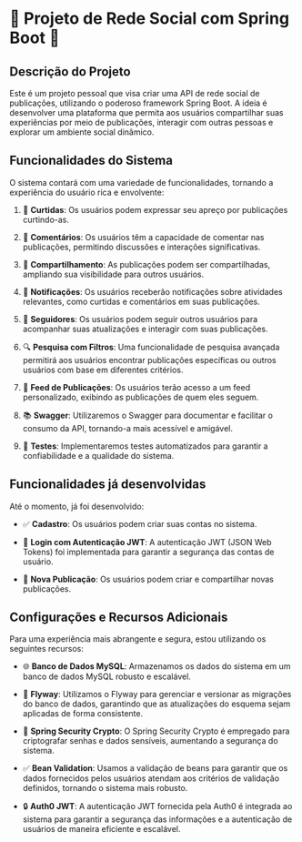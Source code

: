 # 🌟 Projeto de Rede Social com Spring Boot 🌟

## Descrição do Projeto
Este é um projeto pessoal que visa criar uma API de rede social de publicações, utilizando o poderoso framework Spring Boot. A ideia é desenvolver uma plataforma que permita aos usuários compartilhar suas experiências por meio de publicações, interagir com outras pessoas e explorar um ambiente social dinâmico.

## Funcionalidades do Sistema
O sistema contará com uma variedade de funcionalidades, tornando a experiência do usuário rica e envolvente:

1. 💖 **Curtidas**: Os usuários podem expressar seu apreço por publicações curtindo-as.

2. 💬 **Comentários**: Os usuários têm a capacidade de comentar nas publicações, permitindo discussões e interações significativas.

3. 🔄 **Compartilhamento**: As publicações podem ser compartilhadas, ampliando sua visibilidade para outros usuários.

4. 📣 **Notificações**: Os usuários receberão notificações sobre atividades relevantes, como curtidas e comentários em suas publicações.

5. 👥 **Seguidores**: Os usuários podem seguir outros usuários para acompanhar suas atualizações e interagir com suas publicações.

6. 🔍 **Pesquisa com Filtros**: Uma funcionalidade de pesquisa avançada permitirá aos usuários encontrar publicações específicas ou outros usuários com base em diferentes critérios.

7. 📄 **Feed de Publicações**: Os usuários terão acesso a um feed personalizado, exibindo as publicações de quem eles seguem.

8. 📚 **Swagger**: Utilizaremos o Swagger para documentar e facilitar o consumo da API, tornando-a mais acessível e amigável.

9. 🧪 **Testes**: Implementaremos testes automatizados para garantir a confiabilidade e a qualidade do sistema.

## Funcionalidades já desenvolvidas
Até o momento,  já foi desenvolvido:

- ✅ **Cadastro**: Os usuários podem criar suas contas no sistema.

- 🔐 **Login com Autenticação JWT**: A autenticação JWT (JSON Web Tokens) foi implementada para garantir a segurança das contas de usuário.

- 📝 **Nova Publicação**: Os usuários podem criar e compartilhar novas publicações.


## Configurações e Recursos Adicionais
Para uma experiência mais abrangente e segura, estou utilizando os seguintes recursos:

- 🌐 **Banco de Dados MySQL**: Armazenamos os dados do sistema em um banco de dados MySQL robusto e escalável.

- 📜 **Flyway**: Utilizamos o Flyway para gerenciar e versionar as migrações do banco de dados, garantindo que as atualizações do esquema sejam aplicadas de forma consistente.

- 🔐 **Spring Security Crypto**: O Spring Security Crypto é empregado para criptografar senhas e dados sensíveis, aumentando a segurança do sistema.

- ✅ **Bean Validation**: Usamos a validação de beans para garantir que os dados fornecidos pelos usuários atendam aos critérios de validação definidos, tornando o sistema mais robusto.

- 🔒 **Auth0 JWT**: A autenticação JWT fornecida pela Auth0 é integrada ao sistema para garantir a segurança das informações e a autenticação de usuários de maneira eficiente e escalável.


